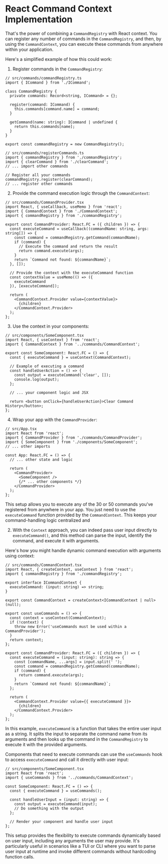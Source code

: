 # React Command Context Implementation

That's the power of combining a `CommandRegistry` with React context. You can register any number of commands in the `CommandRegistry`, and then, by using the `CommandContext`, you can execute these commands from anywhere within your application.

Here's a simplified example of how this could work:

1. Register commands in the `CommandRegistry`:

```tsx
// src/commands/commandRegistry.ts
import { ICommand } from './ICommand';

class CommandRegistry {
  private commands: Record<string, ICommand> = {};

  register(command: ICommand) {
    this.commands[command.name] = command;
  }

  getCommand(name: string): ICommand | undefined {
    return this.commands[name];
  }
}

export const commandRegistry = new CommandRegistry();

// src/commands/registerCommands.ts
import { commandRegistry } from './commandRegistry';
import { clearCommand } from './clearCommand';
// ... import other commands

// Register all your commands
commandRegistry.register(clearCommand);
// ... register other commands
```

2. Provide the command execution logic through the `CommandContext`:

```tsx
// src/commands/CommandProvider.tsx
import React, { useCallback, useMemo } from 'react';
import { CommandContext } from './CommandContext';
import { commandRegistry } from './commandRegistry';

export const CommandProvider: React.FC = ({ children }) => {
  const executeCommand = useCallback((commandName: string, args: string[]) => {
    const command = commandRegistry.getCommand(commandName);
    if (command) {
      // Execute the command and return the result
      return command.execute(args);
    }
    return `Command not found: ${commandName}`;
  }, []);

  // Provide the context with the executeCommand function
  const contextValue = useMemo(() => ({
    executeCommand
  }), [executeCommand]);

  return (
    <CommandContext.Provider value={contextValue}>
      {children}
    </CommandContext.Provider>
  );
};
```

3. Use the context in your components:

```tsx
// src/components/SomeComponent.tsx
import React, { useContext } from 'react';
import { CommandContext } from '../commands/CommandContext';

export const SomeComponent: React.FC = () => {
  const { executeCommand } = useContext(CommandContext);

  // Example of executing a command
  const handleUserAction = () => {
    const output = executeCommand('clear', []);
    console.log(output);
  };

  // ... your component logic and JSX

  return <button onClick={handleUserAction}>Clear Command History</button>;
};
```

4. Wrap your app with the `CommandProvider`:

```tsx
// src/App.tsx
import React from 'react';
import { CommandProvider } from './commands/CommandProvider';
import { SomeComponent } from './components/SomeComponent';
// ... other imports

const App: React.FC = () => {
  // ... other state and logic

  return (
    <CommandProvider>
      <SomeComponent />
      {/* ... other components */}
    </CommandProvider>
  );
};
```

This setup allows you to execute any of the 30 or 50 commands you've registered from anywhere in your app. You just need to use the `executeCommand` function provided by the `CommandContext`. This keeps your command-handling logic centralized and

2. With the `Context` approach, you can indeed pass user input directly to `executeCommand()`, and this method can parse the input, identify the command, and execute it with arguments. 

Here's how you might handle dynamic command execution with arguments using context:

```tsx
// src/commands/CommandContext.tsx
import React, { createContext, useContext } from 'react';
import { commandRegistry } from './commandRegistry';

export interface ICommandContext {
  executeCommand: (input: string) => string;
}

export const CommandContext = createContext<ICommandContext | null>(null);

export const useCommands = () => {
  const context = useContext(CommandContext);
  if (!context) {
    throw new Error('useCommands must be used within a CommandProvider');
  }
  return context;
};

export const CommandProvider: React.FC = ({ children }) => {
  const executeCommand = (input: string): string => {
    const [commandName, ...args] = input.split(' ');
    const command = commandRegistry.getCommand(commandName);
    if (command) {
      return command.execute(args);
    }
    return `Command not found: ${commandName}`;
  };

  return (
    <CommandContext.Provider value={{ executeCommand }}>
      {children}
    </CommandContext.Provider>
  );
};
```

In this example, `executeCommand` is a function that takes the entire user input as a string. It splits the input to separate the command name from its arguments and then looks up the command in the `CommandRegistry` to execute it with the provided arguments.

Components that need to execute commands can use the `useCommands` hook to access `executeCommand` and call it directly with user input:

```tsx
// src/components/SomeComponent.tsx
import React from 'react';
import { useCommands } from '../commands/CommandContext';

const SomeComponent: React.FC = () => {
  const { executeCommand } = useCommands();

  const handleUserInput = (input: string) => {
    const output = executeCommand(input);
    // Do something with the output
  };

  // Render your component and handle user input
};
```

This setup provides the flexibility to execute commands dynamically based on user input, including any arguments the user may provide. It's particularly useful in scenarios like a TUI or CLI where you want to parse user input at runtime and invoke different commands without hardcoding function calls.
